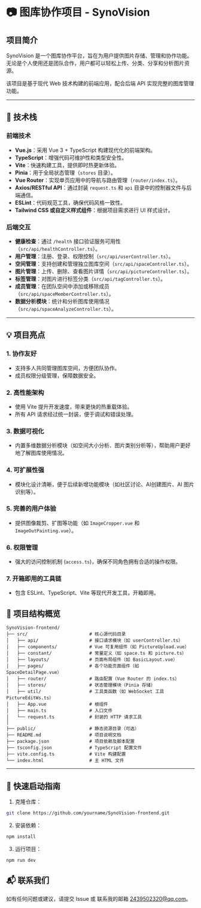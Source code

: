 # 📷 图库协作项目 - SynoVision

## 项目简介

SynoVision 是一个图库协作平台，旨在为用户提供图片存储、管理和协作功能。无论是个人使用还是团队合作，用户都可以轻松上传、分类、分享和分析图片资源。

该项目是基于现代 Web 技术构建的前端应用，配合后端 API 实现完整的图库管理功能。

---

## 🔧 技术栈

### 前端技术

- **Vue.js**：采用 Vue 3 + TypeScript 构建现代化的前端架构。
- **TypeScript**：增强代码可维护性和类型安全性。
- **Vite**：快速构建工具，提供即时热更新体验。
- **Pinia**：用于全局状态管理（`stores` 目录）。
- **Vue Router**：实现单页应用中的导航与路由管理（`router/index.ts`）。
- **Axios/RESTful API**：通过封装 `request.ts` 和 `api` 目录中的控制器文件与后端通信。
- **ESLint**：代码规范工具，确保代码风格一致性。
- **Tailwind CSS 或自定义样式组件**：根据项目需求进行 UI 样式设计。

### 后端交互

- **健康检查**：通过 `/health` 接口验证服务可用性（`src/api/healthController.ts`）。
- **用户管理**：注册、登录、权限控制（`src/api/userController.ts`）。
- **空间管理**：支持创建和管理独立图库空间（`src/api/spaceController.ts`）。
- **图片管理**：上传、删除、查看图片详情（`src/api/pictureController.ts`）。
- **标签管理**：对图片进行标签分类（`src/api/tagController.ts`）。
- **成员管理**：在团队空间中添加或移除成员（`src/api/spaceMemberController.ts`）。
- **数据分析模块**：统计和分析图库使用情况（`src/api/spaceAnalyzeController.ts`）。

---

## 💡 项目亮点

### 1. 协作友好

- 支持多人共同管理图库空间，方便团队协作。
- 成员权限分级管理，保障数据安全。

### 2. 高性能架构

- 使用 Vite 提升开发速度，带来更快的热重载体验。
- 所有 API 请求经过统一封装，便于调试和错误处理。

### 3. 数据可视化

- 内置多维数据分析模块（如空间大小分析、图片类别分析等），帮助用户更好地了解图库使用情况。

### 4. 可扩展性强

- 模块化设计清晰，便于后续新增功能模块（如社区讨论、AI创建图片、AI 图片识别等）。

### 5. 完善的用户体验

- 提供图像裁剪、扩图等功能（如 `ImageCropper.vue` 和 `ImageOutPainting.vue`）。

### 6. 权限管理

- 强大的访问控制机制 (`access.ts`)，确保不同角色拥有合适的操作权限。

### 7. 开箱即用的工具链

- 包含 ESLint、TypeScript、Vite 等现代开发工具，开箱即用。



## 📁 项目结构概览

``` text
SynoVision-frontend/
├── src/                       # 核心源代码目录
│   ├── api/                   # 接口请求模块（如 userController.ts）
│   ├── components/            # Vue 可复用组件（如 PictureUpload.vue）
│   ├── constant/              # 常量定义（如 space.ts 和 picture.ts）
│   ├── layouts/               # 页面布局组件（如 BasicLayout.vue）
│   ├── pages/                 # 各个功能页面组件（如 SpaceDetailPage.vue）
│   ├── router/                # 路由配置（Vue Router 的 index.ts）
│   ├── stores/                # 状态管理模块（Pinia 存储）
│   ├── util/                  # 工具类函数（如 WebSocket 工具 PictureEditWs.ts）
│   ├── App.vue                # 根组件
│   ├── main.ts                # 入口文件
│   └── request.ts             # 封装的 HTTP 请求工具
│
├── public/                    # 静态资源目录（可选）
├── README.md                  # 项目说明文档
├── package.json               # 项目依赖及脚本配置
├── tsconfig.json              # TypeScript 配置文件
├── vite.config.ts             # Vite 构建配置
└── index.html                 # 主 HTML 文件
```


---

## 🚀 快速启动指南

1. 克隆仓库：

``` bash
git clone https://github.com/yourname/SynoVision-frontend.git
```

2. 安装依赖：

``` bash
npm install
```

3. 运行项目：

``` bash
npm run dev 
```

## 📬 联系我们

如有任何问题或建议，请提交 Issue 或 联系我的邮箱 [2439502320@qq.com]()。
